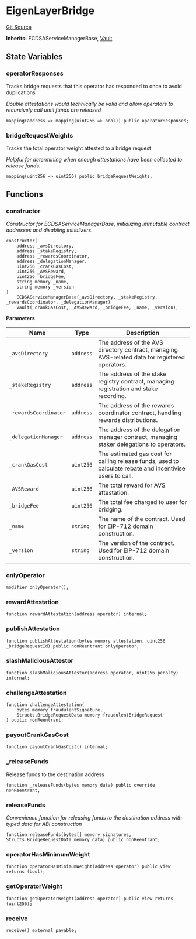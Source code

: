 # EigenLayerBridge
[Git Source](https://github.com/idatsy/eigen-bridge/blob/4bbab8924ec1c5205dc848c3b60057e0c417dbf1/src/BridgeServiceManager.sol)

**Inherits:**
ECDSAServiceManagerBase, [Vault](/src/Vault.sol/abstract.Vault.md)


## State Variables
### operatorResponses
Tracks bridge requests that this operator has responded to once to avoid duplications

*Double attestations would technically be valid and allow operators to recursively call until funds are released*


```solidity
mapping(address => mapping(uint256 => bool)) public operatorResponses;
```


### bridgeRequestWeights
Tracks the total operator weight attested to a bridge request

*Helpful for determining when enough attestations have been collected to release funds.*


```solidity
mapping(uint256 => uint256) public bridgeRequestWeights;
```


## Functions
### constructor

*Constructor for ECDSAServiceManagerBase, initializing immutable contract addresses and disabling initializers.*


```solidity
constructor(
    address _avsDirectory,
    address _stakeRegistry,
    address _rewardsCoordinator,
    address _delegationManager,
    uint256 _crankGasCost,
    uint256 _AVSReward,
    uint256 _bridgeFee,
    string memory _name,
    string memory _version
)
    ECDSAServiceManagerBase(_avsDirectory, _stakeRegistry, _rewardsCoordinator, _delegationManager)
    Vault(_crankGasCost, _AVSReward, _bridgeFee, _name, _version);
```
**Parameters**

|Name|Type|Description|
|----|----|-----------|
|`_avsDirectory`|`address`|The address of the AVS directory contract, managing AVS-related data for registered operators.|
|`_stakeRegistry`|`address`|The address of the stake registry contract, managing registration and stake recording.|
|`_rewardsCoordinator`|`address`|The address of the rewards coordinator contract, handling rewards distributions.|
|`_delegationManager`|`address`|The address of the delegation manager contract, managing staker delegations to operators.|
|`_crankGasCost`|`uint256`|The estimated gas cost for calling release funds, used to calculate rebate and incentivise users to call.|
|`_AVSReward`|`uint256`|The total reward for AVS attestation.|
|`_bridgeFee`|`uint256`|The total fee charged to user for bridging.|
|`_name`|`string`|The name of the contract. Used for EIP-712 domain construction.|
|`_version`|`string`|The version of the contract. Used for EIP-712 domain construction.|


### onlyOperator


```solidity
modifier onlyOperator();
```

### rewardAttestation


```solidity
function rewardAttestation(address operator) internal;
```

### publishAttestation


```solidity
function publishAttestation(bytes memory attestation, uint256 _bridgeRequestId) public nonReentrant onlyOperator;
```

### slashMaliciousAttestor


```solidity
function slashMaliciousAttestor(address operator, uint256 penalty) internal;
```

### challengeAttestation


```solidity
function challengeAttestation(
    bytes memory fraudulentSignature,
    Structs.BridgeRequestData memory fraudulentBridgeRequest
) public nonReentrant;
```

### payoutCrankGasCost


```solidity
function payoutCrankGasCost() internal;
```

### _releaseFunds

Release funds to the destination address


```solidity
function _releaseFunds(bytes memory data) public override nonReentrant;
```

### releaseFunds

*Convenience function for releasing funds to the destination address with typed data for ABI construction*


```solidity
function releaseFunds(bytes[] memory signatures, Structs.BridgeRequestData memory data) public nonReentrant;
```

### operatorHasMinimumWeight


```solidity
function operatorHasMinimumWeight(address operator) public view returns (bool);
```

### getOperatorWeight


```solidity
function getOperatorWeight(address operator) public view returns (uint256);
```

### receive


```solidity
receive() external payable;
```

